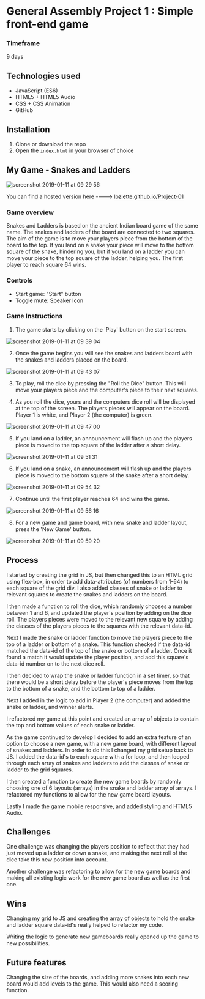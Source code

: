 # General Assembly Project 1 : Simple front-end game

### Timeframe
9 days

## Technologies used

* JavaScript (ES6)
* HTML5 + HTML5 Audio
* CSS + CSS Animation
* GitHub

## Installation

1. Clone or download the repo
1. Open the `index.html` in your browser of choice

## My Game - Snakes and Ladders

![screenshot 2019-01-11 at 09 29 56](https://user-images.githubusercontent.com/7090684/51025343-a7b3fa80-1583-11e9-9aab-36675b676f2e.png)

You can find a hosted version here ----> [lozlette.github.io/Project-01](https://lozlette.github.io/Project-01)

### Game overview

Snakes and Ladders is based on the ancient Indian board game of the same name. The snakes and ladders of the board are connected to two squares. The aim of the game is to move your players piece from the bottom of the board to the top. If you land on a snake your piece will move to the bottom square of the snake, hindering you, but if you land on a ladder you can move your piece to the top square of the ladder, helping you. The first player to reach square 64 wins.

### Controls
- Start game: "Start" button
- Toggle mute: Speaker Icon

### Game Instructions

1. The game starts by clicking on the 'Play' button on the start screen.

![screenshot 2019-01-11 at 09 39 04](https://user-images.githubusercontent.com/7090684/51025781-d2528300-1584-11e9-87ca-9cf498e626cf.png)

2.  Once the game begins you will see the snakes and ladders board with the snakes and ladders placed on the board.

![screenshot 2019-01-11 at 09 43 07](https://user-images.githubusercontent.com/7090684/51025983-63295e80-1585-11e9-811a-c2c611a760b8.png)


3. To play, roll the dice by pressing the "Roll the Dice" button. This will move your players piece and the computer's piece to their next squares.

4. As you roll the dice, yours and the computers dice roll will be displayed at the top of the screen. The players pieces will appear on the board. Player 1 is white, and Player 2 (the computer) is green.

![screenshot 2019-01-11 at 09 47 00](https://user-images.githubusercontent.com/7090684/51026295-13976280-1586-11e9-86ee-7d615ff3d8f8.png)

5. If you land on a ladder, an announcement will flash up and the players piece is moved to the top square of the ladder after a short delay.

![screenshot 2019-01-11 at 09 51 31](https://user-images.githubusercontent.com/7090684/51026489-843e7f00-1586-11e9-9fab-0628d7aa5d5c.png)

6. If you land on a snake, an announcement will flash up and the players piece is moved to the bottom square of the snake after a short delay.

![screenshot 2019-01-11 at 09 54 32](https://user-images.githubusercontent.com/7090684/51026661-f0b97e00-1586-11e9-9a61-8a97520e988e.png)

7. Continue until the first player reaches 64 and wins the game.

![screenshot 2019-01-11 at 09 56 16](https://user-images.githubusercontent.com/7090684/51026749-2c544800-1587-11e9-9849-e8ee97ef5f03.png)

8. For a new game and game board, with new snake and ladder layout, press the 'New Game' button.

![screenshot 2019-01-11 at 09 59 20](https://user-images.githubusercontent.com/7090684/51026944-9a007400-1587-11e9-9ada-2ee823af0e04.png)

## Process

I started by creating the grid in JS, but then changed this to an HTML grid using flex-box, in order to add data-attributes (of numbers from 1-64) to each square of the grid div. I also added classes of snake or ladder to relevant squares to create the snakes and ladders on the board.

I then made a function to roll the dice, which randomly chooses a number between 1 and 6, and updated the player's position by adding on the dice roll. The players pieces were moved to the relevant new square by adding the classes of the players pieces to the squares with the relevant data-id.

Next I made the snake or ladder function to move the players piece to the top of a ladder or bottom of a snake. This function checked if the data-id matched the data-id of the top of the snake or bottom of a ladder. Once it found a match it would update the player position, and add this square's data-id number on to the next dice roll.

I then decided to wrap the snake or ladder function in a set timer, so that there would be a short delay before the player's piece moves from the top to the bottom of a snake, and the bottom to top of a ladder.

Next I added in the logic to add in Player 2 (the computer) and added the snake or ladder, and winner alerts.

I refactored my game at this point and created an array of objects to contain the top and bottom values of each snake or ladder.

As the game continued to develop I decided to add an extra feature of an option to choose a new game, with a new game board, with different layout of snakes and ladders. In order to do this I changed my grid setup back to JS. I added the data-id's to each square with a for loop, and then looped through each array of snakes and ladders to add the classes of snake or ladder to the grid squares.

I then created a function to create the new game boards by randomly choosing one of 6 layouts (arrays) in the snake and ladder array of arrays. I refactored my functions to allow for the new game board layouts.

Lastly I made the game mobile responsive, and added styling and HTML5 Audio.

## Challenges

One challenge was changing the players position to reflect that they had just moved up a ladder or down a snake, and making the next roll of the dice take this new position into account.

Another challenge was refactoring to allow for the new game boards and making all existing logic work for the new game board as well as the first one.

## Wins

Changing my grid to JS and creating the array of objects to hold the snake and ladder square data-id's really helped to refactor my code.

Writing the logic to generate new gameboards really opened up the game to new possibilities.

## Future features

Changing the size of the boards, and adding more snakes into each new board would add levels to the game. This would also need a scoring function.

